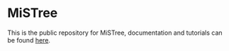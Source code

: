 # MiSTree 

This is the public repository for MiSTree, documentation and tutorials can be found
[here](https://knaidoo29.github.io/MiSTree/).
